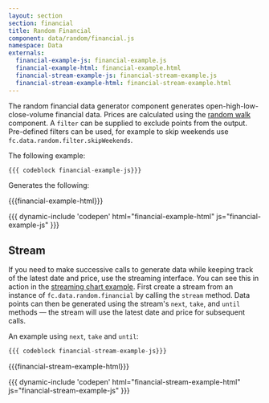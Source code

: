 ```yaml
---
layout: section
section: financial
title: Random Financial
component: data/random/financial.js
namespace: Data
externals:
  financial-example-js: financial-example.js
  financial-example-html: financial-example.html
  financial-stream-example-js: financial-stream-example.js
  financial-stream-example-html: financial-stream-example.html
---
```


The random financial data generator component generates open-high-low-close-volume financial data.
Prices are calculated using the [random walk](./walk.html) component.
A `filter` can be supplied to exclude points from the output. 
Pre-defined filters can be used, for example to skip weekends use `fc.data.random.filter.skipWeekends`.

The following example:

```js
{{{ codeblock financial-example-js}}}
```

Generates the following:

{{{financial-example-html}}}
<script type="text/javascript">
{{{financial-example-js}}}
</script> 

{{{ dynamic-include 'codepen' html="financial-example-html" js="financial-example-js" }}}

## Stream
If you need to make successive calls to generate data while keeping track of the latest date and price, 
use the streaming interface.
You can see this in action in the [streaming chart example](../../examples/streaming/index.html).
First create a stream from an instance of `fc.data.random.financial` by calling the `stream` method.
Data points can then be generated using the stream's `next`, `take`, and `until` methods 
— the stream will use the latest date and price for subsequent calls.

An example using `next`, `take` and `until`:

```js
{{{ codeblock financial-stream-example-js}}}
```

{{{financial-stream-example-html}}}
<script type="text/javascript">
{{{financial-stream-example-js}}}
</script> 

{{{ dynamic-include 'codepen' html="financial-stream-example-html" js="financial-stream-example-js" }}}
